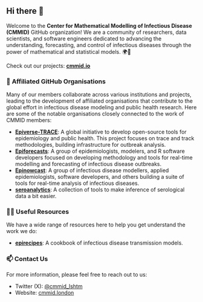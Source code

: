 ## Hi there 👋

Welcome to the **Center for Mathematical Modelling of Infectious Disease (CMMID)** GitHub organization! We are a community of researchers, data scientists, and software engineers dedicated to advancing the understanding, forecasting, and control of infectious diseases through the power of mathematical and statistical models. 🌍🦠

Check out our projects: **[cmmid.io](https://cmmid.github.io/)**

### 🤝 **Affiliated GitHub Organisations**
Many of our members collaborate across various institutions and projects, leading to the development of affiliated organisations that contribute to the global effort in infectious disease modeling and public health research. Here are some of the notable organisations closely connected to the work of CMMID members:

- **[Epiverse-TRACE](https://github.com/Epiverse-TRACE)**: A global initiative to develop open-source tools for epidemiology and public health. This project focuses on trace and track methodologies, building infrastructure for outbreak analysis.
- **[Epiforecasts](https://github.com/epiforecasts)**: A group of epidemiologists, modelers, and R software developers focused on developing methodology and tools for real-time modelling and forecasting of infectious disease outbreaks.
- **[Epinowcast](https://github.com/epinowcast)**: A group of infectious disease modellers, applied epidemiologists, software developers, and others building a suite of tools for real-time analysis of infectious diseases.
- **[seroanalytics](https://github.com/seroanalytics)**: A collection of tools to make inference of serological data a bit easier.


### 👩‍💻 **Useful Resources**
We have a wide range of resources here to help you get understand the work we do:
- **[epirecipes](https://github.com/epirecipes)**: A cookbook of infectious disease transmission models.

### 📫 Contact Us
For more information, please feel free to reach out to us:

- Twitter (X): [@cmmid_lshtm](https://x.com/cmmid_lshtm)
- Website: [cmmid.london](http://cmmid.lshtm.ac.uk)

<!--

**Here are some ideas to get you started:**

🙋‍♀️ A short introduction - what is your organization all about?
🌈 Contribution guidelines - how can the community get involved?
👩‍💻 Useful resources - where can the community find your docs? Is there anything else the community should know?
🍿 Fun facts - what does your team eat for breakfast?
🧙 Remember, you can do mighty things with the power of [Markdown](https://docs.github.com/github/writing-on-github/getting-started-with-writing-and-formatting-on-github/basic-writing-and-formatting-syntax)
-->

